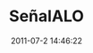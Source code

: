 ---
title: SeñalALO
date: 2011-07-2 14:46:22
img: senalalo.png
thumb: senalalo-thumb.png
description: Señalalo muestra en un mapa la ubicación de todas las antenas de celulares de Chile.
site_url: http://senalalo.ciudadanointeligente.org
status: archivado
---